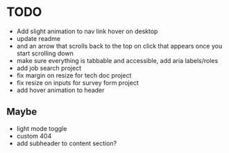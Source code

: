# TODO

- Add slight animation to nav link hover on desktop
- update readme
- and an arrow that scrolls back to the top on click that appears once you start scrolling down
- make sure everything is tabbable and accessible, add aria labels/roles
- add job search project
- fix margin on resize for tech doc project
- fix resize on inputs for survey form project
- add hover animation to header

## Maybe

- light mode toggle
- custom 404
- add subheader to content section?